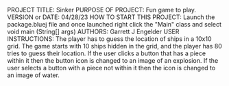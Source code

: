 PROJECT TITLE: Sinker
PURPOSE OF PROJECT: Fun game to play.
VERSION or DATE: 04/28/23
HOW TO START THIS PROJECT: Launch the package.bluej file and once launched right click the "Main" class and select void main (String[] args)
AUTHORS: Garrett J Engelder
USER INSTRUCTIONS: The player has to guess the location of ships in a 10x10 grid. The game starts with 10 ships hidden in the grid, and the player has 80 tries to guess their location. If the user clicks a button that has a piece within it then the button icon is changed to an image of an explosion. If the user selects a button with a piece not within it then the icon is changed to an image of water. 
